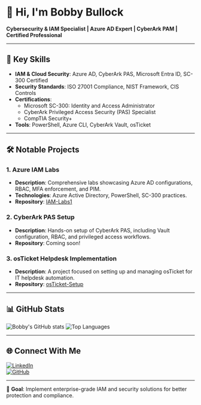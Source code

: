 # 👋 Hi, I'm Bobby Bullock  
**Cybersecurity & IAM Specialist | Azure AD Expert | CyberArk PAM | Certified Professional**

---

## 🚀 **Key Skills**
- **IAM & Cloud Security**: Azure AD, CyberArk PAS, Microsoft Entra ID, SC-300 Certified  
- **Security Standards**: ISO 27001 Compliance, NIST Framework, CIS Controls  
- **Certifications**:  
   - Microsoft SC-300: Identity and Access Administrator  
   - CyberArk Privileged Access Security (PAS) Specialist  
   - CompTIA Security+  
- **Tools**: PowerShell, Azure CLI, CyberArk Vault, osTicket

---

## 🛠️ **Notable Projects**
### 1. **Azure IAM Labs**
- **Description**: Comprehensive labs showcasing Azure AD configurations, RBAC, MFA enforcement, and PIM.
- **Technologies**: Azure Active Directory, PowerShell, SC-300 practices.  
- **Repository**: [IAM-Labs1](https://github.com/bobbyb320/IAM-labs1)

### 2. **CyberArk PAS Setup**
- **Description**: Hands-on setup of CyberArk PAS, including Vault configuration, RBAC, and privileged access workflows.
- **Repository**: Coming soon!

### 3. **osTicket Helpdesk Implementation**
- **Description**: A project focused on setting up and managing osTicket for IT helpdesk automation.  
- **Repository**: [osTicket-Setup](https://github.com/bobbyb320/osTicket)

---

## 📊 **GitHub Stats**
![Bobby's GitHub stats](https://github-readme-stats.vercel.app/api?username=bobbyb320&show_icons=true&theme=tokyonight)
![Top Languages](https://github-readme-stats.vercel.app/api/top-langs/?username=bobbyb320&layout=compact&theme=tokyonight)

---

## 🌐 **Connect With Me**
[![LinkedIn](https://img.shields.io/badge/LinkedIn-Profile-blue)](https://www.linkedin.com/in/bobby-bullock-a12553206)  
[![GitHub](https://img.shields.io/badge/GitHub-Profile-grey)](https://github.com/bobbyb320)

---

🎯 **Goal**: Implement enterprise-grade IAM and security solutions for better protection and compliance.

